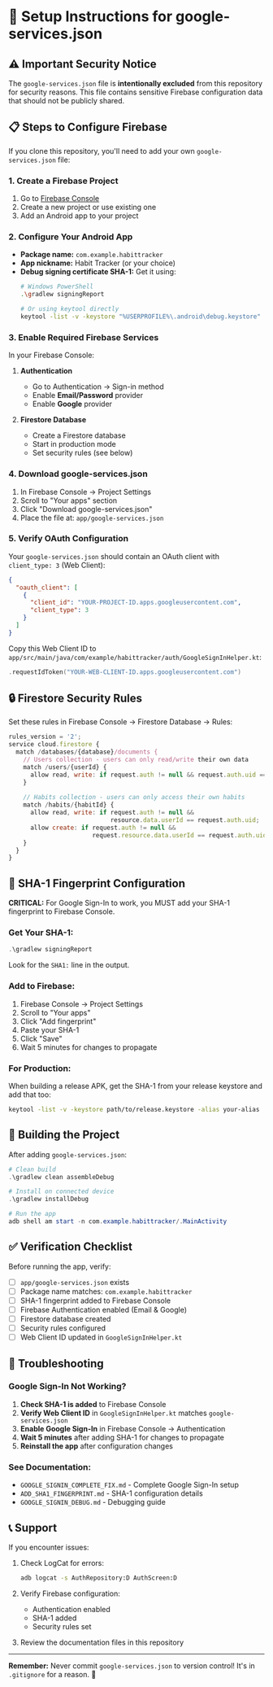 # 🔐 Setup Instructions for google-services.json

## ⚠️ Important Security Notice

The `google-services.json` file is **intentionally excluded** from this repository for security reasons. This file contains sensitive Firebase configuration data that should not be publicly shared.

## 📋 Steps to Configure Firebase

If you clone this repository, you'll need to add your own `google-services.json` file:

### 1. Create a Firebase Project

1. Go to [Firebase Console](https://console.firebase.google.com/)
2. Create a new project or use existing one
3. Add an Android app to your project

### 2. Configure Your Android App

- **Package name:** `com.example.habittracker`
- **App nickname:** Habit Tracker (or your choice)
- **Debug signing certificate SHA-1:** Get it using:
  ```bash
  # Windows PowerShell
  .\gradlew signingReport
  
  # Or using keytool directly
  keytool -list -v -keystore "%USERPROFILE%\.android\debug.keystore" -alias androiddebugkey -storepass android -keypass android
  ```

### 3. Enable Required Firebase Services

In your Firebase Console:

1. **Authentication**
   - Go to Authentication → Sign-in method
   - Enable **Email/Password** provider
   - Enable **Google** provider

2. **Firestore Database**
   - Create a Firestore database
   - Start in production mode
   - Set security rules (see below)

### 4. Download google-services.json

1. In Firebase Console → Project Settings
2. Scroll to "Your apps" section
3. Click "Download google-services.json"
4. Place the file at: `app/google-services.json`

### 5. Verify OAuth Configuration

Your `google-services.json` should contain an OAuth client with `client_type: 3` (Web Client):

```json
{
  "oauth_client": [
    {
      "client_id": "YOUR-PROJECT-ID.apps.googleusercontent.com",
      "client_type": 3
    }
  ]
}
```

Copy this Web Client ID to `app/src/main/java/com/example/habittracker/auth/GoogleSignInHelper.kt`:

```kotlin
.requestIdToken("YOUR-WEB-CLIENT-ID.apps.googleusercontent.com")
```

## 🔒 Firestore Security Rules

Set these rules in Firebase Console → Firestore Database → Rules:

```javascript
rules_version = '2';
service cloud.firestore {
  match /databases/{database}/documents {
    // Users collection - users can only read/write their own data
    match /users/{userId} {
      allow read, write: if request.auth != null && request.auth.uid == userId;
    }
    
    // Habits collection - users can only access their own habits
    match /habits/{habitId} {
      allow read, write: if request.auth != null && 
                            resource.data.userId == request.auth.uid;
      allow create: if request.auth != null && 
                       request.resource.data.userId == request.auth.uid;
    }
  }
}
```

## 📱 SHA-1 Fingerprint Configuration

**CRITICAL:** For Google Sign-In to work, you MUST add your SHA-1 fingerprint to Firebase Console.

### Get Your SHA-1:
```powershell
.\gradlew signingReport
```

Look for the `SHA1:` line in the output.

### Add to Firebase:
1. Firebase Console → Project Settings
2. Scroll to "Your apps"
3. Click "Add fingerprint"
4. Paste your SHA-1
5. Click "Save"
6. Wait 5 minutes for changes to propagate

### For Production:
When building a release APK, get the SHA-1 from your release keystore and add that too:
```bash
keytool -list -v -keystore path/to/release.keystore -alias your-alias
```

## 🚀 Building the Project

After adding `google-services.json`:

```powershell
# Clean build
.\gradlew clean assembleDebug

# Install on connected device
.\gradlew installDebug

# Run the app
adb shell am start -n com.example.habittracker/.MainActivity
```

## ✅ Verification Checklist

Before running the app, verify:

- [ ] `app/google-services.json` exists
- [ ] Package name matches: `com.example.habittracker`
- [ ] SHA-1 fingerprint added to Firebase Console
- [ ] Firebase Authentication enabled (Email & Google)
- [ ] Firestore database created
- [ ] Security rules configured
- [ ] Web Client ID updated in `GoogleSignInHelper.kt`

## 🐛 Troubleshooting

### Google Sign-In Not Working?

1. **Check SHA-1 is added** to Firebase Console
2. **Verify Web Client ID** in `GoogleSignInHelper.kt` matches `google-services.json`
3. **Enable Google Sign-In** in Firebase Console → Authentication
4. **Wait 5 minutes** after adding SHA-1 for changes to propagate
5. **Reinstall the app** after configuration changes

### See Documentation:
- `GOOGLE_SIGNIN_COMPLETE_FIX.md` - Complete Google Sign-In setup
- `ADD_SHA1_FINGERPRINT.md` - SHA-1 configuration details
- `GOOGLE_SIGNIN_DEBUG.md` - Debugging guide

## 📞 Support

If you encounter issues:

1. Check LogCat for errors:
   ```bash
   adb logcat -s AuthRepository:D AuthScreen:D
   ```

2. Verify Firebase configuration:
   - Authentication enabled
   - SHA-1 added
   - Security rules set

3. Review the documentation files in this repository

---

**Remember:** Never commit `google-services.json` to version control! It's in `.gitignore` for a reason. 🔐
